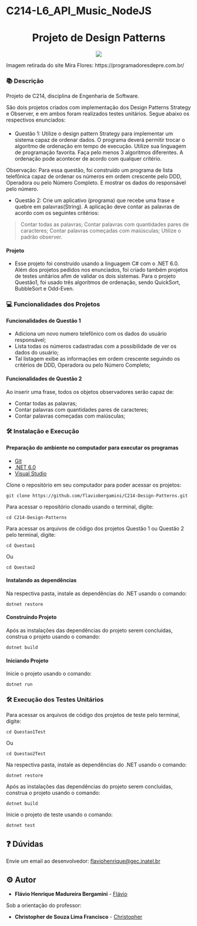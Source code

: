 # C214-L6_API_Music_NodeJS

<h1 align="center">Projeto de Design Patterns</h1>

<p align="center">
    <img src="https://programadoresdepre.com.br/wp-content/uploads/2021/10/Design-Patterns.jpg">
</p>
Imagem retirada do site Mira Flores: https://programadoresdepre.com.br/

### :books: Descrição

<p>Projeto de C214, disciplina de Engenharia de Software.</p>
<p>São dois projetos criados com implementação dos Design Patterns Strategy e Observer, e em ambos foram realizados testes unitários. Segue abaixo os respectivos enunciados:</p>

####
- Questão 1: Utilize o design pattern Strategy para implementar um sistema capaz de ordenar dados. O programa deverá permitir trocar o algoritmo de ordenação em tempo de execução. Utilize sua linguagem de programação favorita. Faça pelo menos 3 algoritmos diferentes. A ordenação pode acontecer de acordo com qualquer critério.

Observação: Para essa questão, foi construído um programa de lista telefônica capaz de ordenar os números em ordem crescente pelo DDD, Operadora ou pelo Número Completo. E mostrar os dados do responsável pelo número.

- Questão 2: Crie um aplicativo (programa) que recebe uma frase e quebre em palavras(String). A aplicação deve contar as palavras de acordo com os seguintes critérios: 
 > Contar todas as palavras;
 > Contar palavras com quantidades pares de caracteres;
 > Contar palavras começadas com maiúsculas;
 > Utilize o padrão observer.


#### Projeto
- Esse projeto foi construído usando a linguagem C# com o .NET 6.0. Além dos projetos pedidos nos enunciados, foi criado também projetos de testes unitários afim de validar os dois sistemas.
Para o projeto Questão1, foi usado três algorítmos de ordenação, sendo QuickSort, BubbleSort e Odd-Even.

### :computer: Funcionalidades dos Projetos
#### Funcionalidades de Questão 1
- Adiciona um novo numero telefônico com os dados do usuário responsável;
- Lista todas os números cadastradas com a possibilidade de ver os dados do usuário;
- Tal listagem exibe as informações em ordem crescente seguindo os critérios de  DDD, Operadora ou pelo Número Completo;

#### Funcionalidades de Questão 2
Ao inserir uma frase, todos os objetos observadores serão capaz de:
- Contar todas as palavras;
- Contar palavras com quantidades pares de caracteres;
- Contar palavras começadas com maiúsculas;

### :hammer_and_wrench: Instalação e Execução
#### Preparação do ambiente no computador para executar os programas
- [Git](https://git-scm.com/)
- [.NET 6.0](https://dotnet.microsoft.com/en-us/download/dotnet/6.0)
- [Visual Studio](https://visualstudio.microsoft.com/pt-br/)


Clone o repositório em seu computador para poder acessar os projetos:
```
git clone https://github.com/flaviobergamini/C214-Design-Patterns.git
```
Para acessar o repositório clonado usando o terminal, digite: 
```
cd C214-Design-Patterns
```
Para acessar os arquivos de código dos projetos Questão 1 ou Questão 2 pelo terminal, digite:
```
cd Questao1
```
Ou 
```
cd Questao2
```

#### Instalando as dependências
Na respectiva pasta, instale as dependências do .NET usando o comando:
```
dotnet restore
```

#### Construindo Projeto
Após as instalações das dependências do projeto serem concluídas, construa o projeto usando o comando:
```
dotnet build
```

#### Iniciando Projeto
Inicie o projeto usando o comando:
```
dotnet run
```

### :hammer_and_wrench: Execução dos Testes Unitários
Para acessar os arquivos de código dos projetos de teste pelo terminal, digite:
```
cd Questao1Test
```
Ou 
```
cd Questao2Test
```
Na respectiva pasta, instale as dependências do .NET usando o comando:
```
dotnet restore
```
Após as instalações das dependências do projeto serem concluídas, construa o projeto usando o comando:
```
dotnet build
```
Inicie o projeto de teste usando o comando:
```
dotnet test
```

## :question: Dúvidas
Envie um email ao desenvolvedor: flaviohenrique@gec.inatel.br

## :gear: Autor

* **Flávio Henrique Madureira Bergamini** - [Flávio](https://github.com/flaviobergamini)

Sob a orientação do professor:
* **Christopher de Souza Lima Francisco** - [Christopher](https://github.com/chrislima)

